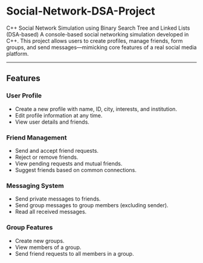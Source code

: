 # Social-Network-DSA-Project
C++ Social Network Simulation using Binary Search Tree and Linked Lists (DSA-based)
A console-based social networking simulation developed in C++. This project allows users to create profiles, manage friends, form groups, and send messages—mimicking core features of a real social media platform.

---

##  Features

###  User Profile
- Create a new profile with name, ID, city, interests, and institution.
- Edit profile information at any time.
- View user details and friends.

###  Friend Management
- Send and accept friend requests.
- Reject or remove friends.
- View pending requests and mutual friends.
- Suggest friends based on common connections.

###  Messaging System
- Send private messages to friends.
- Send group messages to group members (excluding sender).
- Read all received messages.

###  Group Features
- Create new groups.
- View members of a group.
- Send friend requests to all members in a group.
